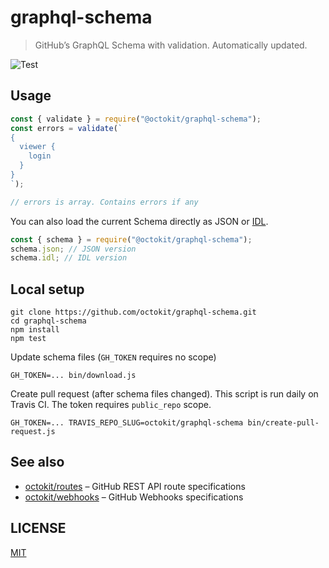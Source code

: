 # graphql-schema

> GitHub’s GraphQL Schema with validation. Automatically updated.

![Test](https://github.com/octokit/graphql-schema/workflows/Test/badge.svg)


## Usage

```js
const { validate } = require("@octokit/graphql-schema");
const errors = validate(`
{
  viewer {
    login
  }
}
`);

// errors is array. Contains errors if any
```

You can also load the current Schema directly as JSON or [IDL](https://en.wikipedia.org/wiki/Interface_description_language).

```js
const { schema } = require("@octokit/graphql-schema");
schema.json; // JSON version
schema.idl; // IDL version
```

## Local setup

```
git clone https://github.com/octokit/graphql-schema.git
cd graphql-schema
npm install
npm test
```

Update schema files (`GH_TOKEN` requires no scope)

```
GH_TOKEN=... bin/download.js
```

Create pull request (after schema files changed). This script is run daily on Travis CI. The token requires `public_repo` scope.

```
GH_TOKEN=... TRAVIS_REPO_SLUG=octokit/graphql-schema bin/create-pull-request.js
```

## See also

- [octokit/routes](https://github.com/octokit/routes) – GitHub REST API route specifications
- [octokit/webhooks](https://github.com/octokit/webhooks) – GitHub Webhooks specifications

## LICENSE

[MIT](LICENSE.md)
